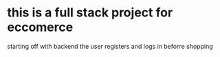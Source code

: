 # this is a full stack project for eccomerce
starting off with backend
the user registers and logs in beforre shopping